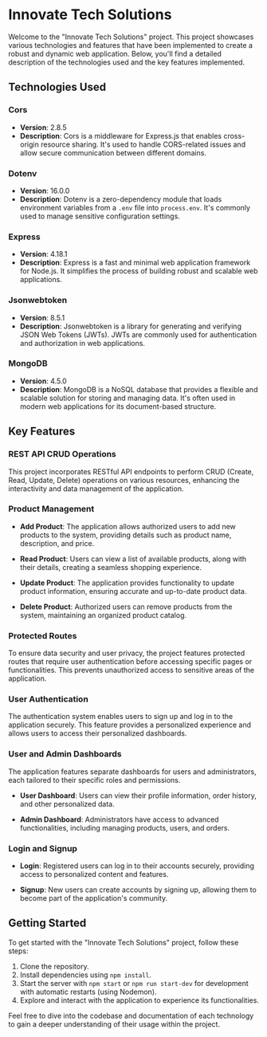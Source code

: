 # Innovate Tech Solutions

Welcome to the "Innovate Tech Solutions" project. This project showcases various technologies and features that have been implemented to create a robust and dynamic web application. Below, you'll find a detailed description of the technologies used and the key features implemented.

## Technologies Used

### Cors

- **Version**: 2.8.5
- **Description**: Cors is a middleware for Express.js that enables cross-origin resource sharing. It's used to handle CORS-related issues and allow secure communication between different domains.

### Dotenv

- **Version**: 16.0.0
- **Description**: Dotenv is a zero-dependency module that loads environment variables from a `.env` file into `process.env`. It's commonly used to manage sensitive configuration settings.

### Express

- **Version**: 4.18.1
- **Description**: Express is a fast and minimal web application framework for Node.js. It simplifies the process of building robust and scalable web applications.

### Jsonwebtoken

- **Version**: 8.5.1
- **Description**: Jsonwebtoken is a library for generating and verifying JSON Web Tokens (JWTs). JWTs are commonly used for authentication and authorization in web applications.

### MongoDB

- **Version**: 4.5.0
- **Description**: MongoDB is a NoSQL database that provides a flexible and scalable solution for storing and managing data. It's often used in modern web applications for its document-based structure.

## Key Features

### REST API CRUD Operations

This project incorporates RESTful API endpoints to perform CRUD (Create, Read, Update, Delete) operations on various resources, enhancing the interactivity and data management of the application.

### Product Management

- **Add Product**: The application allows authorized users to add new products to the system, providing details such as product name, description, and price.

- **Read Product**: Users can view a list of available products, along with their details, creating a seamless shopping experience.

- **Update Product**: The application provides functionality to update product information, ensuring accurate and up-to-date product data.

- **Delete Product**: Authorized users can remove products from the system, maintaining an organized product catalog.

### Protected Routes

To ensure data security and user privacy, the project features protected routes that require user authentication before accessing specific pages or functionalities. This prevents unauthorized access to sensitive areas of the application.

### User Authentication

The authentication system enables users to sign up and log in to the application securely. This feature provides a personalized experience and allows users to access their personalized dashboards.

### User and Admin Dashboards

The application features separate dashboards for users and administrators, each tailored to their specific roles and permissions.

- **User Dashboard**: Users can view their profile information, order history, and other personalized data.

- **Admin Dashboard**: Administrators have access to advanced functionalities, including managing products, users, and orders.

### Login and Signup

- **Login**: Registered users can log in to their accounts securely, providing access to personalized content and features.

- **Signup**: New users can create accounts by signing up, allowing them to become part of the application's community.

## Getting Started

To get started with the "Innovate Tech Solutions" project, follow these steps:

1. Clone the repository.
2. Install dependencies using `npm install`.
3. Start the server with `npm start` or `npm run start-dev` for development with automatic restarts (using Nodemon).
4. Explore and interact with the application to experience its functionalities.

Feel free to dive into the codebase and documentation of each technology to gain a deeper understanding of their usage within the project.
